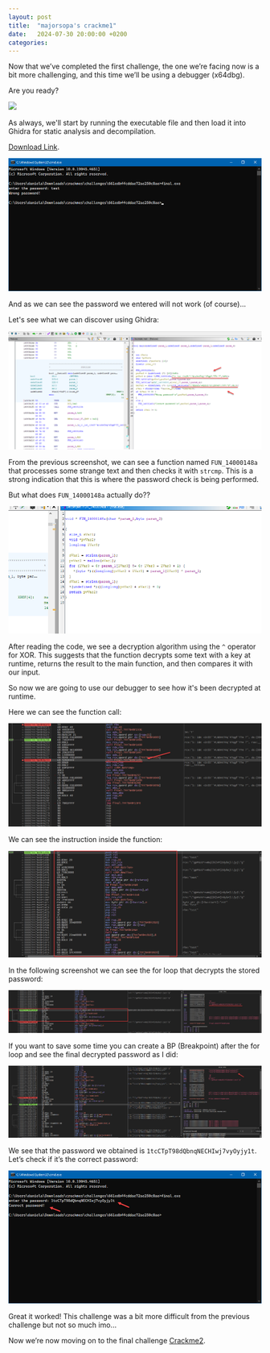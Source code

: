 ```yaml
---
layout: post
title:  "majorsopa's crackme1"
date:   2024-07-30 20:00:00 +0200
categories:
---
```


Now that we’ve completed the first challenge, the one we’re facing now is a bit more challenging, and this time we’ll be using a debugger (x64dbg).

Are you ready?

![](https://media2.giphy.com/media/v1.Y2lkPTc5MGI3NjExNHVtcnBhaWR6MW9sdnY1cGFscHVmM2ExdDlwNjZpd29mOXhwdXNzcyZlcD12MV9pbnRlcm5hbF9naWZfYnlfaWQmY3Q9Zw/599XNNWGtWigo/giphy.webp)

As always, we'll start by running the executable file and then load it into Ghidra for static analysis and decompilation.

[Download Link](https://crackmes.one/crackme/661edbffcddae72ae250c8ae).

![](media/majorsopa's-crackme1/img0.png)

And as we can see the password we entered will not work (of course)...

Let's see what we can discover using Ghidra:

![](media/majorsopa's-crackme1/img1.png)


From the previous screenshot, we can see a function named `FUN_14000148a` that processes some strange text and then checks it with `strcmp`. This is a strong indication that this is where the password check is being performed.

But what does `FUN_14000148a` actually do??

![](media/majorsopa's-crackme1/img2.png)

After reading the code, we see a decryption algorithm using the `^` operator for XOR. This suggests that the function decrypts some text with a key at runtime, returns the result to the main function, and then compares it with our input.

So now we are going to use our debugger to see how it's been decrypted at runtime.

Here we can see the function call:

![](media/majorsopa's-crackme1/img3.png)

We can see the instruction inside the function:

![](media/majorsopa's-crackme1/img4.png)

In the following screenshot we can see the for loop that decrypts the stored password:

![](media/majorsopa's-crackme1/img5.png)

If you want to save some time you can create a BP (Breakpoint) after the for loop and see the final decrypted password as I did:

![](media/majorsopa's-crackme1/img6.png)

We see that the password we obtained is `1tcCTpT98dQbnqNECHIwj7vyOyjy1t`. Let’s check if it’s the correct password:

![](media/majorsopa's-crackme1/img7.png)

Great it worked! This challenge was a bit more difficult from the previous challenge but not so much imo...

Now we’re now moving on to the final challenge [Crackme2](https://ab4y98.github.io/crackme2).